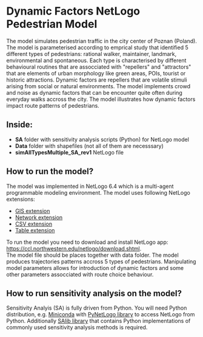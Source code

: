 # Dynamic Factors NetLogo Pedestrian Model
The model simulates pedestrian traffic in the city center of Poznan (Poland).
The model is parameterised according to emprical study that identified 5 different types of pedestrians: rational walker, maintainer, landmark, environmental and spontaneous.
Each type is characterised by different behavioural routines that are assocciated with "repellers" and "attractors" that are elements of urban morphology like green areas, POIs, tourist or historic attractions.
Dynamic factors are repellers that are volatile stimuli arising from social or natural environments. The model implements crowd and noise as dynamic factors that can be encounter quite often during everyday walks accross the city.
The model illustrates how dynamic factors impact route patterns of pedestrians. 

## **Inside:** 
- **SA** folder with sensitivity analysis scripts (Python) for NetLogo model
- **Data** folder with shapefiles (not all of them are necesssary)
- **simAllTypesMultiple_SA_rev1** NetLogo file

## **How to run the model?**
The model was implemented in NetLogo 6.4 which is a multi-agent programmable modeling environment.
The model uses following NetLogo extensions:
- <a href="https://github.com/NetLogo/GIS-Extension" rel="nofollow">GIS extension</a>
- <a href="https://github.com/NetLogo/Network-Extension" rel="nofollow">Network extension</a>
- <a href="https://github.com/NetLogo/CSV-Extension" rel="nofollow">CSV extension</a>
- <a href="https://github.com/NetLogo/Table-Extension" rel="nofollow">Table extension</a>

To run the model you need to download and install NetLogo app: https://ccl.northwestern.edu/netlogo/download.shtml.
</br>
The model file should be places together with data folder.
The model produces trajectories patterns accross 5 types of pedestrians.
Manipulating model parameters allows for introduction of dynamic factors and some other parameters assocciated with route choice behaviour.

## **How to run sensitivity analysis on the model?** 
Sensitivity Analyis (SA) is fully driven from Python. You will need Python distribution, e.g. <a href="https://www.anaconda.com/docs/getting-started/miniconda/main" rel="nofollow">Miniconda</a> with <a href="https://github.com/quaquel/pyNetLogo" rel="nofollow">PyNetLogo library</a> to access NetLogo from Python.
Additionally <a href="https://pypi.org/project/SALib/" rel="nofollow">SAlib library</a> that contains Python implementations of commonly used sensitivity analysis methods is required.
